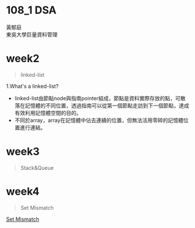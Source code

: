 # 108_1 DSA
黃郁庭  
東吳大學巨量資料管理

# week2
 >linked-list
 
1.What's a linked-list?

  * linked-list由節點node與指南pointer組成，節點是資料實際存放的點，可散落在記憶體的不同位置，透過指南可以從第一個節點走訪到下一個節點，達成有效利用記憶體空間的目的。
  * 不同於array，array在記憶體中佔去連續的位置，但無法活用零碎的記憶體位置進行連結。

# week3
 >Stack&Queue

# week4
 >Set Mismatch
 
 [Set Mismatch](https://leetcode.com/articles/set-mismatch/)
